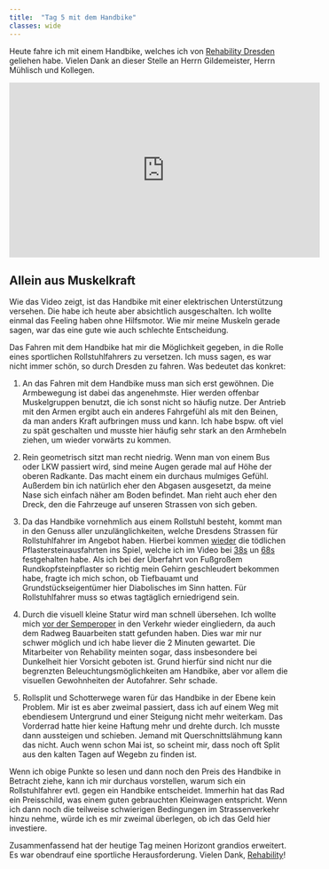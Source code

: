 ```yaml
---
title:  "Tag 5 mit dem Handbike"
classes: wide
---
```


Heute fahre ich mit einem Handbike, welches ich von [Rehability Dresden](http://www.rehability.de/ueber-uns/standorte/rehability-dresden) geliehen habe. Vielen Dank an dieser Stelle an Herrn Gildemeister, Herrn Mühlisch und Kollegen.

<iframe width="560" height="315" src="https://www.youtube.com/embed/_7X1LVr9KHE" frameborder="0" allow="accelerometer; autoplay; encrypted-media; gyroscope; picture-in-picture" allowfullscreen></iframe>

## Allein aus Muskelkraft

Wie das Video zeigt, ist das Handbike mit einer elektrischen Unterstützung versehen. Die habe ich heute aber absichtlich ausgeschalten. Ich wollte einmal das Feeling haben ohne Hilfsmotor. Wie mir meine Muskeln gerade sagen, war das eine gute wie auch schlechte Entscheidung.

Das Fahren mit dem Handbike hat mir die Möglichkeit gegeben, in die Rolle eines sportlichen Rollstuhlfahrers zu versetzen. Ich muss sagen, es war nicht immer schön, so durch Dresden zu fahren. Was bedeutet das konkret: 

1. An das Fahren mit dem Handbike muss man sich erst gewöhnen. Die Armbewegung ist dabei das angenehmste. Hier werden offenbar Muskelgruppen benutzt, die ich sonst nicht so häufig nutze. Der Antrieb mit den Armen ergibt auch ein anderes Fahrgefühl als mit den Beinen, da man anders Kraft aufbringen muss und kann. Ich habe bspw. oft viel zu spät geschalten und musste hier häufig sehr stark an den Armhebeln ziehen, um wieder vorwärts zu kommen. 
2. Rein geometrisch sitzt man recht niedrig. Wenn man von einem Bus oder LKW passiert wird, sind meine Augen gerade mal auf Höhe der oberen Radkante. Das macht einem ein durchaus mulmiges Gefühl. Außerdem bin ich natürlich eher den Abgasen ausgesetzt, da meine Nase sich einfach näher am Boden befindet. Man rieht auch eher den Dreck, den die Fahrzeuge auf unseren Strassen von sich geben.

3. Da das Handbike vornehmlich aus einem Rollstuhl besteht, kommt man in den Genuss aller unzulänglichkeiten, welche Dresdens Strassen für Rollstuhlfahrer im Angebot haben. Hierbei kommen [wieder](_posts/2019-05-06-day3.md) die tödlichen Pflastersteinausfahrten ins Spiel, welche ich im Video bei [38s](https://www.youtube.com/watch?v=_7X1LVr9KHE&t=35s) un [68s](https://www.youtube.com/watch?v=_7X1LVr9KHE&t=68s) festgehalten habe. Als ich bei der Überfahrt von Fußgroßem Rundkopfsteinpflaster so richtig mein Gehirn geschleudert bekommen habe, fragte ich mich schon, ob Tiefbauamt und Grundstückseigentümer hier Diabolisches im Sinn hatten. Für Rollstuhlfahrer muss so etwas tagtäglich erniedrigend sein. 

4. Durch die visuell kleine Statur wird man schnell übersehen. Ich wollte mich [vor der Semperoper](https://www.youtube.com/watch?v=_7X1LVr9KHE&t=100s) in den Verkehr wieder eingliedern, da auch dem Radweg Bauarbeiten statt gefunden haben. Dies war mir nur schwer möglich und ich habe liever die 2 Minuten gewartet. Die Mitarbeiter von Rehability meinten sogar, dass insbesondere bei Dunkelheit hier Vorsicht geboten ist. Grund hierfür sind nicht nur die begrenzten Beleuchtungsmöglichkeiten am Handbike, aber vor allem die visuellen Gewohnheiten der Autofahrer. Sehr schade.

5. Rollsplit und Schotterwege waren für das Handbike in der Ebene kein Problem. Mir ist es aber zweimal passiert, dass ich auf einem Weg mit ebendiesem Untergrund und einer Steigung nicht mehr weiterkam. Das Vorderrad hatte hier keine Haftung mehr und drehte durch. Ich musste dann aussteigen und schieben. Jemand mit Querschnittslähmung kann das nicht. Auch wenn schon Mai ist, so scheint mir, dass noch oft Split aus den kalten Tagen auf Wegebn zu finden ist. 

Wenn ich obige Punkte so lesen und dann noch den Preis des Handbike in Betracht ziehe, kann ich mir durchaus vorstellen, warum sich ein Rollstuhlfahrer evtl. gegen ein Handbike entscheidet. Immerhin hat das Rad ein Preisschild, was einem guten gebrauchten Kleinwagen entspricht. Wenn ich dann noch die teilweise schwierigen Bedingungen im Strassenverkehr hinzu nehme, würde ich es mir zweimal überlegen, ob ich das Geld hier investiere.

Zusammenfassend hat der heutige Tag meinen Horizont grandios erweitert. Es war obendrauf eine sportliche Herausforderung. Vielen Dank, [Rehability](http://www.rehability.de/ueber-uns/standorte/rehability-dresden)!

